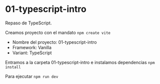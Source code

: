 # 01-typescript-intro

Repaso de TypeScript.

Creamos proyecto con el mandato `npm create vite`

- Nombre del proyecto: 01-typescript-intro
- Framework: Vanilla
- Variant: TypeScript

Entramos a la carpeta 01-typescript-intro e instalamos dependencias `npm install`

Para ejecutar `npm run dev`
